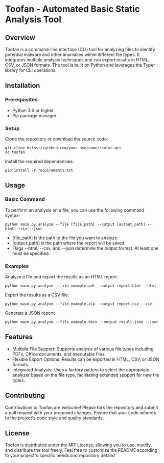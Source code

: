# Toofan - Automated Basic Static Analysis Tool
## Overview
Toofan is a command-line interface (CLI) tool for analyzing files to identify potential malware and other anomalies within different file types. It integrates multiple analysis techniques and can export results in HTML, CSV, or JSON formats. The tool is built on Python and leverages the Typer library for CLI operations.

## Installation
### Prerequisites
* Python 3.6 or higher
* Pip package manager

### Setup
Clone the repository or download the source code:

```
git clone https://github.com/your-username/toofan.git
cd toofan
```

Install the required dependencies:

```
pip install -r requirements.txt
```

## Usage
### Basic Command
To perform an analysis on a file, you can use the following command syntax:

```
python main.py analyze --file [file_path] --output [output_path] --html|--csv|--json
```
* [file_path] is the path to the file you want to analyze.
* [output_path] is the path where the report will be saved.
* Flags --html, --csv, and --json determine the output format. At least one must be specified.

### Examples
Analyze a file and export the results as an HTML report:

```
python main.py analyze --file example.pdf --output report.html --html
```
Export the results as a CSV file:


```
python main.py analyze --file example.zip --output report.csv --csv
```
Generate a JSON report:

```
python main.py analyze --file example.docx --output result.json --json
```

## Features
* Multiple File Support: Supports analysis of various file types including PDFs, Office documents, and executable files.
* Flexible Export Options: Results can be exported in HTML, CSV, or JSON formats.
* Integrated Analysis: Uses a factory pattern to select the appropriate analyzer based on the file type, facilitating extended support for new file types.

## Contributing
Contributions to Toofan are welcome! Please fork the repository and submit a pull request with your proposed changes. Ensure that your code adheres to the project's code style and quality standards.

## License
Toofan is distributed under the MIT License, allowing you to use, modify, and distribute the tool freely.
Feel free to customize the README according to your project's specific needs and repository details!